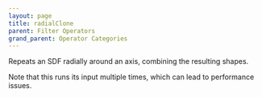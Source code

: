 ```yaml
---
layout: page
title: radialClone
parent: Filter Operators
grand_parent: Operator Categories
---
```


Repeats an SDF radially around an axis, combining the resulting shapes.

Note that this runs its input multiple times, which can lead to performance issues.
